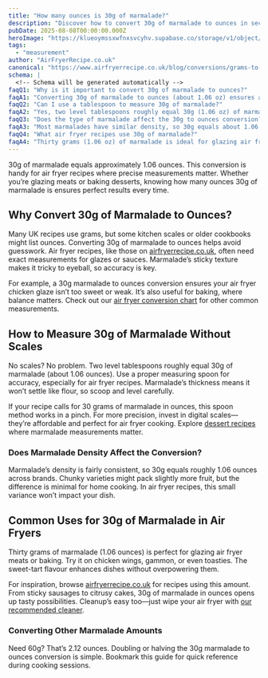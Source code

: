 ```yaml
---
title: "How many ounces is 30g of marmalade?"
description: "Discover how to convert 30g of marmalade to ounces in seconds with our simple guide. Perfect for air fryer recipes and precise measurements."
pubDate: 2025-08-08T00:00:00.000Z
heroImage: "https://klueoymssxwfnxsvcyhv.supabase.co/storage/v1/object/public/Shmucket/how-many-ounces-is-30g-of-marmalade.webp"
tags:
  - "measurement"
author: "AirFryerRecipe.co.uk"
canonical: "https://www.airfryerrecipe.co.uk/blog/conversions/grams-to-ounces/how-many-ounces-is-30g-of-marmalade"
schema: |
  <!-- Schema will be generated automatically -->
faqQ1: "Why is it important to convert 30g of marmalade to ounces?"
faqA1: "Converting 30g of marmalade to ounces (about 1.06 oz) ensures accuracy in recipes, especially for air fryer cooking where glaze consistency matters. Grams are standard in the UK, but some scales or older recipes use ounces, so knowing both helps avoid mistakes."
faqQ2: "Can I use a tablespoon to measure 30g of marmalade?"
faqA2: "Yes, two level tablespoons roughly equal 30g (1.06 oz) of marmalade. For best results, use proper measuring spoons and level off the top. This method works well for most air fryer recipes where precision isn’t ultra-critical."
faqQ3: "Does the type of marmalade affect the 30g to ounces conversion?"
faqA3: "Most marmalades have similar density, so 30g equals about 1.06 ounces regardless of brand or chunkiness. Only in professional baking would tiny variations matter—for home air fryer cooking, the standard conversion works perfectly."
faqQ4: "What air fryer recipes use 30g of marmalade?"
faqA4: "Thirty grams (1.06 oz) of marmalade is ideal for glazing air fryer gammon, chicken, or toasties. It’s also great in cakes or sauces. Check <a href=https://www.airfryerrecipe.co.uk>airfryerrecipe.co.uk</a> for recipes specifically using this amount."
---
```

<p>30g of marmalade equals approximately 1.06 ounces. This conversion is handy for air fryer recipes where precise measurements matter. Whether you’re glazing meats or baking desserts, knowing how many ounces 30g of marmalade is ensures perfect results every time.</p>

<h2>Why Convert 30g of Marmalade to Ounces?</h2>
<p>Many UK recipes use grams, but some kitchen scales or older cookbooks might list ounces. Converting 30g of marmalade to ounces helps avoid guesswork. Air fryer recipes, like those on <a href=https://www.airfryerrecipe.co.uk/recipes>airfryerrecipe.co.uk</a>, often need exact measurements for glazes or sauces. Marmalade’s sticky texture makes it tricky to eyeball, so accuracy is key.</p>
<p>For example, a 30g marmalade to ounces conversion ensures your air fryer chicken glaze isn’t too sweet or weak. It’s also useful for baking, where balance matters. Check out our <a href=https://www.airfryerrecipe.co.uk/air-fryer-conversion-chart>air fryer conversion chart</a> for other common measurements.</p>

<h2>How to Measure 30g of Marmalade Without Scales</h2>
<p>No scales? No problem. Two level tablespoons roughly equal 30g of marmalade (about 1.06 ounces). Use a proper measuring spoon for accuracy, especially for air fryer recipes. Marmalade’s thickness means it won’t settle like flour, so scoop and level carefully.</p>
<p>If your recipe calls for 30 grams of marmalade in ounces, this spoon method works in a pinch. For more precision, invest in digital scales—they’re affordable and perfect for air fryer cooking. Explore <a href=https://www.airfryerrecipe.co.uk/recipe-category/dessert>dessert recipes</a> where marmalade measurements matter.</p>

<h3>Does Marmalade Density Affect the Conversion?</h3>
<p>Marmalade’s density is fairly consistent, so 30g equals roughly 1.06 ounces across brands. Chunky varieties might pack slightly more fruit, but the difference is minimal for home cooking. In air fryer recipes, this small variance won’t impact your dish.</p>

<h2>Common Uses for 30g of Marmalade in Air Fryers</h2>
<p>Thirty grams of marmalade (1.06 ounces) is perfect for glazing air fryer meats or baking. Try it on chicken wings, gammon, or even toasties. The sweet-tart flavour enhances dishes without overpowering them.</p>
<p>For inspiration, browse <a href=https://www.airfryerrecipe.co.uk>airfryerrecipe.co.uk</a> for recipes using this amount. From sticky sausages to citrusy cakes, 30g of marmalade in ounces opens up tasty possibilities. Cleanup’s easy too—just wipe your air fryer with <a href=https://www.airfryerrecipe.co.uk/air-fryer-cleaner>our recommended cleaner</a>.</p>

<h3>Converting Other Marmalade Amounts</h3>
<p>Need 60g? That’s 2.12 ounces. Doubling or halving the 30g marmalade to ounces conversion is simple. Bookmark this guide for quick reference during cooking sessions.</p>

